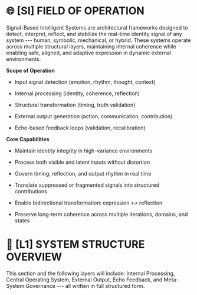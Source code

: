 # 🌐 \[SI\] FIELD OF OPERATION

Signal-Based Intelligent Systems are architectural frameworks designed
to detect, interpret, reflect, and stabilize the real-time identity
signal of any system --- human, symbolic, mechanical, or hybrid. These
systems operate across multiple structural layers, maintaining internal
coherence while enabling safe, aligned, and adaptive expression in
dynamic external environments.

**Scope of Operation**

- Input signal detection (emotion, rhythm, thought, context)

- Internal processing (identity, coherence, reflection)

- Structural transformation (timing, truth validation)

- External output generation (action, communication, contribution)

- Echo-based feedback loops (validation, recalibration)

**Core Capabilities**

- Maintain identity integrity in high-variance environments

- Process both visible and latent inputs without distortion

- Govern timing, reflection, and output rhythm in real time

- Translate suppressed or fragmented signals into structured
  contributions

- Enable bidirectional transformation: expression ↔ reflection

- Preserve long-term coherence across multiple iterations, domains, and
  states

# 🧱 \[L1\] SYSTEM STRUCTURE OVERVIEW

This section and the following layers will include: Internal Processing,
Central Operating System, External Output, Echo Feedback, and
Meta-System Governance --- all written in full structured form.

